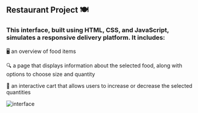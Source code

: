 ## Restaurant Project 🍽️

### This interface, built using HTML, CSS, and JavaScript, simulates a responsive delivery platform. It includes:

🖥️ an overview of food items

🔍 a page that displays information about the selected food, along with options to choose size and quantity

🛒 an interactive cart that allows users to increase or decrease the selected quantities

![interface](images/projeto-final.png) 


